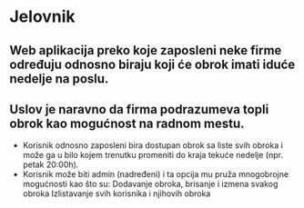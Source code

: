 # Jelovnik

## Web aplikacija preko koje zaposleni neke firme određuju odnosno biraju koji će obrok imati iduće nedelje na poslu. 
## Uslov je naravno da firma podrazumeva topli obrok kao mogućnost na radnom mestu.

- Korisnik odnosno zaposleni bira dostupan obrok sa liste svih obroka i može ga u bilo kojem trenutku promeniti do kraja tekuće nedelje (npr. petak 20:00h).
- Korisnik može biti admin (nadređeni) i ta opcija mu pruža mnogobrojne mogućnosti kao što su:
  Dodavanje obroka, brisanje i izmena svakog obroka
  Izlistavanje svih korisnika i njihovih obroka
